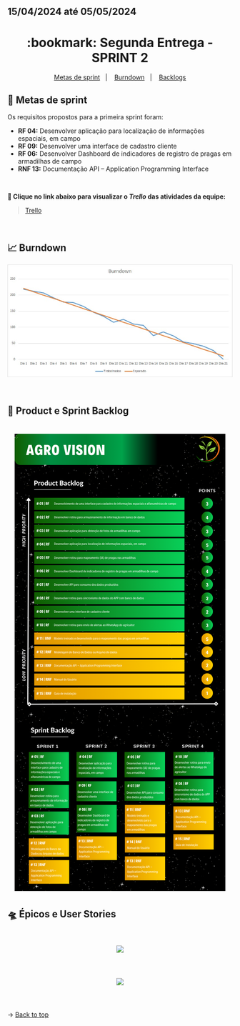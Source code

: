 ## 15/04/2024 até 05/05/2024

<span id="top">

<h1 align="center">:bookmark: Segunda Entrega - SPRINT 2</h1>

<p align="center">
     <a href="#goals">Metas de sprint</a> &nbsp |&nbsp &nbsp
     <a href="#burndown">Burndown</a> &nbsp |&nbsp &nbsp
     <a href="#backlogs">Backlogs</a>
</p>

<span id="goals">
    
## :dart: Metas de sprint
Os requisitos propostos para a primeira sprint foram:
- **RF 04:** Desenvolver aplicação para localização de informações espaciais, em campo
- **RF 09:** Desenvolver uma interface de cadastro cliente
- **RF 06:** Desenvolver Dashboard de indicadores de registro de pragas em armadilhas de campo
- **RNF 13:** Documentação API – Application Programming Interface
    
<br>

**:link: Clique no link abaixo para visualizar o *Trello* das atividades da equipe:**
> [Trello](https://trello.com/b/QyOUlOmO/visiona-agro-vision)

<br>

<span id="burndown">
    
## :chart_with_upwards_trend: Burndown
    
<div align="center">
    
![Burndown Chart](https://github.com/AgroVision-Fatec/documentacao/blob/main/doc/imgs/Burndown-Sprint2.jpeg)

</div>

<br>

<span id="backlogs">

## :crystal_ball: Product e Sprint Backlog

<h1 align="center"> <img src = "https://github.com/AgroVision-Fatec/documentacao/blob/main/doc/imgs/Product%20and%20Sprint%20Backlog.png" /></h1>

## :flying_saucer: Épicos e User Stories

<h1 align="center"> <img src = "https://github.com/AgroVision-Fatec/documentacao/blob/main/doc/imgs/Crit%C3%A9rios%20e%20Epicos.png" /></h1>
<h1 align="center"> <img src = "https://github.com/AgroVision-Fatec/documentacao/blob/main/doc/imgs/Hist%C3%B3rias.png" /></h1>

<br>
  
→ [Back to top](#topo)
